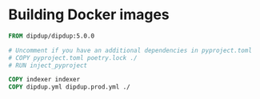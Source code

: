 # Building Docker images

```Dockerfile
FROM dipdup/dipdup:5.0.0

# Uncomment if you have an additional dependencies in pyproject.toml
# COPY pyproject.toml poetry.lock ./
# RUN inject_pyproject

COPY indexer indexer
COPY dipdup.yml dipdup.prod.yml ./
```
